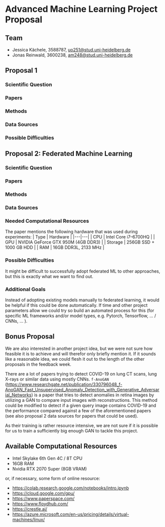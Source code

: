 # Advanced Machine Learning Project Proposal

## Team

* Jessica Kächele, 3588787, uo251@stud.uni-heidelberg.de
* Jonas Reinwald, 3600238, am248@stud.uni-heidelberg.de

## Proposal 1
### Scientific Question
### Papers
### Methods
### Data Sources
### Possible Difficulties

## Proposal 2: Federated Machine Learning
### Scientific Question
### Papers
### Methods
### Data Sources
### Needed Computational Resources 
The paper mentions the following hardware that was used during experiments:
| Type | Hardware | 
|---|---|
| CPU | Intel Core i7–6700HQ |
| GPU | NVIDIA GeForce GTX 950M (4GB DDR3) |
| Storage | 256GB SSD + 1000 GB HDD |
| RAM | 16GB DDR3L, 2133 MHz |

### Possible Difficulties
It might be difficult to successfully adopt federated ML to other approaches, but this is exactly what we want to find out.

### Additional Goals
Instead of adopting existing models manually to federated learning, it would be helpful if this could be done automatically. If time and other project parameters allow we could try so build an automated process for this (for specific ML frameworks and/or model types, e.g. Pytorch, Tensorflow, ... / CNNs, ... ).

## Bonus Proposal
We are also interested in another project idea, but we were not sure how feasible it is to achieve and will therefor only briefly mention it. If it sounds like a reasonable idea, we could flesh it out to the length of the other proposals in the feedback week.

There are a lot of papers trying to detect COVID-19 on lung CT scans, lung X-rays or similar data using mostly CNNs. `f-AnoGAN` (https://www.researchgate.net/publication/330796048_f-AnoGAN_Fast_Unsupervised_Anomaly_Detection_with_Generative_Adversarial_Networks) is a paper that tries to detect anomalies in retina images by utilizing a GAN to compare input images with reconstructions. This method could be modified to detect if a given query image contains COVID-19 and the performance compared against a few of the aforementioned papers (see also proposal 2 data sources for papers that could be used). 

As their training is rather resource intensive, we are not sure if it is possible for us to train a sufficiently big enough GAN to tackle this project.

## Available Computational Resources

* Intel Skylake 6th Gen 4C / 8T CPU
* 16GB RAM
* Nvidia RTX 2070 Super (8GB VRAM)

or, if necessary, some form of online resource:
* https://colab.research.google.com/notebooks/intro.ipynb
* https://cloud.google.com/gpu/
* https://www.paperspace.com/
* https://www.floydhub.com/
* https://crestle.ai/
* https://azure.microsoft.com/en-us/pricing/details/virtual-machines/linux/


